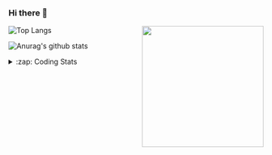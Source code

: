 ### Hi there 👋

<!--
**tao8687/tao8687** is a ✨ _special_ ✨ repository because its `README.md` (this file) appears on your GitHub profile.

Here are some ideas to get you started:

- 🔭 I’m currently working on ...
- 🌱 I’m currently learning ...
- 👯 I’m looking to collaborate on ...
- 🤔 I’m looking for help with ...
- 💬 Ask me about ...
- 📫 How to reach me: ...
- 😄 Pronouns: ...
- ⚡ Fun fact: ...
-->

<img align='right' src="https://media.giphy.com/media/M9gbBd9nbDrOTu1Mqx/giphy.gif" width="240">

  
![Top Langs](https://github-readme-stats.vercel.app/api/top-langs/?username=tao8687&layout=compact&title_color=23238E&text_color=A67D3D)

![Anurag's github stats](https://github-readme-stats.vercel.app/api?username=tao8687&show_icons=true&&text_color=A67D3D&title_color=23238E&show_icons=false&count_private=true&hide=stars)

<details>
  <summary>:zap: Coding Stats</summary>
  <br>
    
<!--START_SECTION:waka-->

```text
From: 05 April 2023 - To: 12 April 2023

C          21 hrs 57 mins  █████████████████████▒░░░   85.20 %
Text       1 hr 25 mins    █▒░░░░░░░░░░░░░░░░░░░░░░░   05.50 %
Makefile   1 hr 16 mins    █▒░░░░░░░░░░░░░░░░░░░░░░░   04.95 %
C++        48 mins         ▓░░░░░░░░░░░░░░░░░░░░░░░░   03.15 %
Bash       10 mins         ▒░░░░░░░░░░░░░░░░░░░░░░░░   00.70 %
Markdown   5 mins          ░░░░░░░░░░░░░░░░░░░░░░░░░   00.34 %
```

<!--END_SECTION:waka-->
</details>
